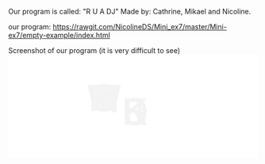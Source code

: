 Our program is called: "R U A DJ"
Made by: Cathrine, Mikael and Nicoline.

our program: https://rawgit.com/NicolineDS/Mini_ex7/master/Mini-ex7/empty-example/index.html







Screenshot of our program (it is very difficult to see)
![alt tekst](https://github.com/NicolineDS/Mini_ex7/blob/master/program.png?raw=true)
